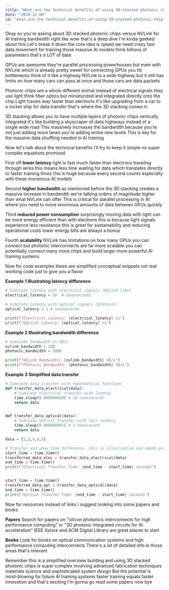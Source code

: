 ```yaml
---
title: "What are the technical benefits of using 3D-stacked photonic chips for achieving higher bandwidth in AI training compared to GPU interconnect technologies like NVLink?"
date: "2024-12-08"
id: "what-are-the-technical-benefits-of-using-3d-stacked-photonic-chips-for-achieving-higher-bandwidth-in-ai-training-compared-to-gpu-interconnect-technologies-like-nvlink"
---
```


Okay so you're asking about 3D stacked photonic chips versus NVLink for AI training bandwidth right  like wow that's a deep dive  I'm kinda geeked about this  Let's break it down  the core idea is speed  we need crazy fast data movement for training those massive AI models  think billions of parameters  that's a LOT of data

GPUs are awesome they're parallel processing powerhouses  but even with NVLink which is already pretty sweet for connecting GPUs  you hit bottlenecks  think of it like a highway  NVLink is a wide highway but it still has limits on how many cars can pass at once  and those cars are data packets

Photonic chips are a whole different animal  instead of electrical signals they use light  think fiber optics but miniaturized and integrated directly onto the chip  Light travels way faster than electrons  it's like upgrading from a car to a rocket ship for data transfer  that's where the 3D stacking comes in

3D stacking allows you to have multiple layers of photonic chips vertically integrated  it's like building a skyscraper of data highways instead of a single wide road  This massively increases the bandwidth because you're not just adding more lanes you're adding entire new levels  This is key for the massive data shuffling needed in AI training

Now let's talk about the technical benefits  I'll try to keep it simple  no super complex equations promised

First off **lower latency** light is fast  much faster than electrons traveling through wires  this means less time waiting for data which translates directly to faster training times  this is huge because every second counts especially with these monstrous AI models

Second **higher bandwidth**  as mentioned before the 3D stacking creates a massive increase in bandwidth  we're talking orders of magnitude higher than what NVLink can offer  This is critical for parallel processing in AI where you need to move enormous amounts of data between GPUs quickly

Third **reduced power consumption** surprisingly moving data with light can be more energy efficient than with electrons  this is because light signals experience less resistance  this is great for sustainability and reducing operational costs  lower energy bills are always a bonus

Fourth **scalability**  NVLink has limitations on how many GPUs you can connect  but photonic interconnects are far more scalable  you can potentially connect many more chips and build larger more powerful AI training systems

Now for code examples  these are simplified conceptual snippets not real working code  just to give you a flavor

**Example 1  Illustrating latency difference**

```python
# Simulate latency with electrical signals (NVLink-like)
electrical_latency = 10  # nanoseconds

# Simulate latency with optical signals (photonic)
optical_latency = 1 # nanoseconds

print(f"Electrical Latency: {electrical_latency} ns")
print(f"Optical Latency: {optical_latency} ns")
```

**Example 2  Illustrating bandwidth difference**

```python
# Simulate bandwidth in GB/s
nvlink_bandwidth = 100
photonic_bandwidth = 1000

print(f"NVLink Bandwidth: {nvlink_bandwidth} GB/s")
print(f"Photonic Bandwidth: {photonic_bandwidth} GB/s")
```

**Example 3  Simplified data transfer**

```python
# Simulate data transfer with hypothetical functions
def transfer_data_electrical(data):
    # Simulate electrical transfer with latency
    time.sleep(0.000000010) # 10 nanoseconds
    return data


def transfer_data_optical(data):
    # Simulate optical transfer with less latency
    time.sleep(0.000000001) # 1 nanosecond
    return data

data = [1,2,3,4,5]

# Transfer and show time difference  this is illustrative and needs proper benchmarking in real applications
start_time = time.time()
transferred_data_elec = transfer_data_electrical(data)
end_time = time.time()
print(f"Electrical Transfer Time: {end_time - start_time} seconds")


start_time = time.time()
transferred_data_opt = transfer_data_optical(data)
end_time = time.time()
print(f"Optical Transfer Time: {end_time - start_time} seconds")
```


Now for resources instead of links I suggest looking into some papers and books

**Papers** Search for papers on "silicon photonics interconnects for high performance computing"  or "3D photonic integrated circuits for AI acceleration"  IEEE Xplore and ACM Digital Library are great places to start

**Books**  Look for books on optical communication systems and high performance computing interconnects  There's a lot of detailed info in those areas that's relevant

Remember this is a simplified overview  building and using 3D stacked photonic chips is super complex involving advanced fabrication techniques  materials science and sophisticated system design  But the potential is mind-blowing for future AI training systems  faster training equals faster innovation  and that's exciting  I'm gonna go read some papers now  bye
